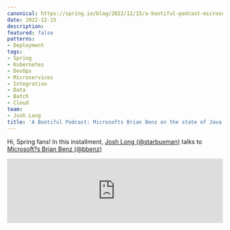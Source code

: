 ```yaml
---
canonical: https://spring.io/blog/2022/12/15/a-bootiful-podcast-microsoft-s-brian-benz-on-the-state-of-java-microsoft-azure-and-so-much-more
date: 2022-12-15
description: 
featured: false
patterns:
- Deployment
tags:
- Spring
- Kubernetes
- DevOps
- Microservices
- Integration
- Data
- Batch
- Cloud
team:
- Josh Long
title: 'A Bootiful Podcast: Microsofts Brian Benz on the state of Java, Microsoft, Azure, and so much more'
---
```


<div>
 <p>Hi, Spring fans! In this installment, <a href="https://twitter.com/starbuxman">Josh Long (@starbuxman)</a> talks to <a href="https://twitter.com/bbenz">Microsoft?s Brian Benz (@bbenz)</a></p><iframe title="Microsoft?s Brian Benz on the state of Java, Microsoft, Azure, and so much more" allowtransparency="true" height="150" width="100%" style="border: none; min-width: min(100%, 430px);" scrolling="no" data-name="pb-iframe-player" src="https://www.podbean.com/player-v2/?i=spj7w-133c0c6-pb&amp;from=pb6admin&amp;share=1&amp;download=1&amp;rtl=0&amp;fonts=Arial&amp;skin=1&amp;font-color=&amp;logo_link=episode_page&amp;btn-skin=7"></iframe>
</div>


